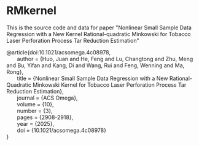 # RMkernel
This is the source code and data for paper "Nonlinear Small Sample Data Regression with a New Kernel Rational-quadratic Minkowski for Tobacco Laser Perforation Process Tar Reduction Estimation" <br>

@article{doi:10.1021/acsomega.4c08978,  <br>
 &nbsp;&nbsp;&nbsp;&nbsp;&nbsp;&nbsp;   author = {Huo, Juan and He, Feng and Lu, Changtong and Zhu, Meng and Bu, Yifan and Kang, Di and Wang, Rui and Feng, Wenning and Ma, Rong},<br>
 &nbsp;&nbsp;&nbsp;&nbsp;&nbsp;&nbsp;   title = {Nonlinear Small Sample Data Regression with a New Rational-Quadratic Minkowski Kernel for Tobacco Laser Perforation Process Tar Reduction Estimation},<br>
&nbsp;&nbsp;&nbsp;&nbsp;&nbsp;&nbsp;    journal = {ACS Omega},<br>
&nbsp;&nbsp;&nbsp;&nbsp;&nbsp;&nbsp;    volume = {10},<br>
&nbsp;&nbsp;&nbsp;&nbsp;&nbsp;&nbsp;    number = {3},<br>
&nbsp;&nbsp;&nbsp;&nbsp;&nbsp;&nbsp;    pages = {2908-2918},<br>
&nbsp;&nbsp;&nbsp;&nbsp;&nbsp;&nbsp;    year = {2025},<br>
&nbsp;&nbsp;&nbsp;&nbsp;&nbsp;&nbsp;    doi = {10.1021/acsomega.4c08978} <br>
}
